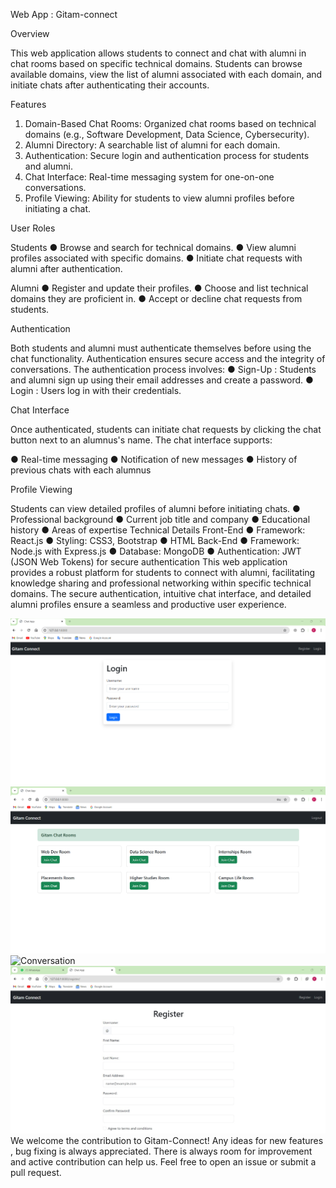 Web App : Gitam-connect

 Overview

This web application allows students to connect and chat with alumni in chat rooms based on specific technical domains. Students can browse available domains, view the list of alumni associated with each domain, and initiate chats after authenticating their accounts.
 
Features

1. Domain-Based Chat Rooms: Organized chat rooms based on technical domains (e.g., Software Development, Data Science, Cybersecurity).
2. Alumni Directory: A searchable list of alumni for each domain.
3. Authentication: Secure login and authentication process for students and alumni.
4. Chat Interface: Real-time messaging system for one-on-one conversations.
5. Profile Viewing: Ability for students to view alumni profiles before initiating a chat.

User Roles

Students
●	Browse and search for technical domains.
●	View alumni profiles associated with specific domains.
●	Initiate chat requests with alumni after authentication.

 Alumni
●	Register and update their profiles.
●	Choose and list technical domains they are proficient in.
●	Accept or decline chat requests from students.

Authentication

Both students and alumni must authenticate themselves before using the chat functionality. Authentication ensures secure access and the integrity of conversations. The authentication process involves:
●	Sign-Up : Students and alumni sign up using their email addresses and create a password.
●	Login :  Users log in with their credentials.


Chat Interface

Once authenticated, students can initiate chat requests by clicking the chat button next to an alumnus's name. The chat interface supports:

●	Real-time messaging
●	Notification of new messages
●	History of previous chats with each alumnus

Profile Viewing

Students can view detailed profiles of alumni before initiating chats. 
●	Professional background
●	Current job title and company
●	Educational history
●	Areas of expertise
Technical Details
Front-End
●	Framework: React.js
●	Styling: CSS3, Bootstrap
●	HTML
Back-End
●	Framework: Node.js with Express.js
●	Database: MongoDB
●	Authentication: JWT (JSON Web Tokens) for secure authentication
This web application provides a robust platform for students to connect with alumni, facilitating knowledge sharing and professional networking within specific technical domains. The secure authentication, intuitive chat interface, and detailed alumni profiles ensure a seamless and productive user experience.

![Login Page](Login_page.png)
![Chat Rooms](chat_rooms.png)
![Conversation](conversation.jpg)
![Register Form](register_form.jpg)
We welcome the contribution to Gitam-Connect! Any ideas for new features , bug fixing is always appreciated. There is always room for improvement and active contribution can help us.
Feel free to open an issue or submit a pull request.
